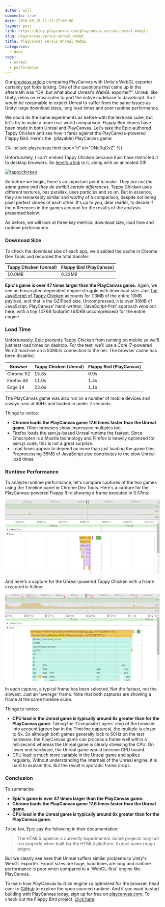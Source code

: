 ```yaml
---
author: will
comments: true
date: 2016-08-15 11:21:27+00:00
layout: post
link: https://blog.playcanvas.com/playcanvas-versus-unreal-webgl/
slug: playcanvas-versus-unreal-webgl
title: PlayCanvas versus Unreal WebGL
categories:
  - News
tags:
  - unreal
  - performance
---
```


Our [previous article](https://blog.playcanvas.com/playcanvas-versus-unity-webgl/) comparing PlayCanvas with Unity's WebGL exporter certainly got folks talking. One of the questions that came up in the aftermath was "OK, but what about Unreal's WebGL exporter?". Unreal, like Unity, relies on Emscripten to port the native codebase to JavaScript. So it would be reasonable to expect Unreal to suffer from the same issues as Unity: large download sizes, long load times and poor runtime performance.

<!-- more -->

We could do the same experiments as before with the textured cube, but let's try to make a more real-world comparison. Flappy Bird clones have been made in both Unreal and PlayCanvas. Let's take the Epic-authored Tappy Chicken and see how it fares against the PlayCanvas-powered Flappy Bird. Here's the  (playable) PlayCanvas game:

{% include playcanvas.html type="b" id="ONc0qGvZ" %}

Unfortunately, I can't embed Tappy Chicken because Epic have restricted it to desktop browsers. So [here's a link](https://www.unrealengine.com/html5/) to it, along with an animated GIF:

[![tappychicken](/assets/media/tappychicken.gif)](/assets/media/tappychicken.gif)

So before we begin, there's an important point to make. _They are not the same game and they do exhibit certain differences_. Tappy Chicken uses different textures, has parallax, uses particles and so on. But in essence, they are remarkably similar and worthy of a comparison, despite not being pixel perfect clones of each other. It's up to you, dear reader, to decide if the differences in the games account for the results of the analysis presented below.

As before, we will look at three key metrics: download size, load time and runtime performance.

### Download Size

To check the download size of each app, we disabled the cache in Chrome Dev Tools and recorded the total transfer:

| Tappy Chicken (Unreal) | Flappy Bird (PlayCanvas) |
| ---------------------- | ------------------------ |
| 10.0MB                 | 0.22MB                   |

**Epic's game is over 47 times larger than the PlayCanvas game.** Again, we see an Emscripten dependent engine struggle with download size. Just [the JavaScript of Tappy Chicken](https://cdn2.unrealengine.com/TappyChicken/gameFiles_1408053316/UE4Game-HTML5-Shipping.js.jgz) accounts for 7.3MB of the entire 10MB payload, and that is the GZIPped size. Uncompressed, it is over 36MB of JavaScript. PlayCanvas' hand-written, 'JavaScript-first' approach wins out here, with a tiny 147KB footprint (615KB uncompressed) for the entire engine.

### Load Time

Unfortunately, Epic prevents Tappy Chicken from running on mobile so we'll just test load times on desktop. For the test, we'll use a Core i7-powered Win10 machine on a 50Mb/s connection to the net. The browser cache has been disabled.

| Browser    | Tappy Chicken (Unreal) | Flappy Bird (PlayCanvas) |
| ---------- | ---------------------- | ------------------------ |
| Chrome 52  | 15.8s                  | 0.9s                     |
| Firefox 48 | 11.0s                  | 1.4s                     |
| Edge 14    | 23.6s                  | 1.1s                     |

The PlayCanvas game was also run on a number of mobile devices and always runs at 60Hz and loaded in under 2 seconds.

Things to notice:

- **Chrome loads the PlayCanvas game 17.6 times faster than the Unreal game.** Other browsers show impressive multiples too.
- Firefox loads the asm.js-based Unreal runtime the fastest. Since Emscripten is a Mozilla technology and Firefox is heavily optimized for asm.js code, this is not a great surprise.
- Load times appear to depend on more than just loading the game files. Preprocessing 36MB of JavaScript also contributes to the slow Unreal load times.

### Runtime Performance

To analyze runtime performance, let's compare captures of the two games using the Timeline panel in Chrome Dev Tools. Here's a capture for the PlayCanvas-powered Flappy Bird showing a frame executed in 0.57ms:

[![flappy_timeline](/assets/media/flappy_timeline.png)](/assets/media/flappy_timeline.png)

And here's a capture for the Unreal-powered Tappy Chicken with a frame executed in 5.0ms:

[![tappy_timeline](/assets/media/tappy_timeline-1.png)](/assets/media/tappy_timeline-1.png)

In each capture, a typical frame has been selected. Not the fastest, not the slowest. Just an 'average' frame. Note that both captures are showing a frame at the same timeline scale.

Things to notice:

- **CPU load in the Unreal game is typically around 8x greater than for the PlayCanvas game.** Taking the 'Composite Layers' step of the browser into account (green bar in the Timeline captures), the multiple is closer to 6x. So although both games generally lock to 60Hz on the test hardware, the PlayCanvas game can process a frame well within a millisecond whereas the Unreal game is clearly stressing the CPU. On lower end hardware, the Unreal game would become CPU bound.
- CPU load is much more variable in the Unreal game and spikes regularly. Without understanding the internals of the Unreal engine, it is hard to explain this. But the result is sporadic frame drops.

### Conclusion

To summarize:

- **Epic's game is over 47 times larger than the PlayCanvas game.**
- **Chrome loads the PlayCanvas game 17.6 times faster than the Unreal game.**
- **CPU load in the Unreal game is typically around 8x greater than for the PlayCanvas game.**

To be fair, Epic say the following in their documentation:

> The HTML5 pipeline is currently experimental. Some projects may not run properly when built for the HTML5 platform. Expect some rough edges.

But we clearly see here that Unreal suffers similar problems to Unity's WebGL exporter. Export sizes are huge, load times are long and runtime performance is poor when compared to a 'WebGL-first' engine like PlayCanvas.

To learn how PlayCanvas built an engine so optimized for the browser, head over to [GitHub](https://github.com/playcanvas/engine) to explore the open sourced runtime. And if you want to start building with PlayCanvas today, sign up for free on [playcanvas.com](https://playcanvas.com). To check out the Flappy Bird project, [click here](https://playcanvas.com/project/375389/overview/flappy-bird).
